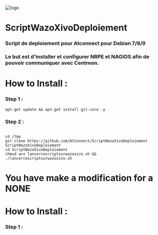 ![logo](http://www.atconnect.net/images/header/logo.png)
# ScriptWazoXivoDeploiement
### Script de deploiement pour Atconnect pour Debian 7/8/9
### Le but est d'installer et configurer NRPE et NAGIOS afin de pouvoir communiquer avec Centreon.

# How to Install :
### Step 1 :
```
apt-get update && apt-get install git-core -y
```
### Step 2 :
```

cd /tmp
git clone https://github.com/AtConnect/ScriptWazoXivoDeploiement ScriptWazoXivoDeploiement
cd ScriptWazoXivoDeploiement
chmod a+x lancercescriptsurwazoxivo.sh && ./lancercescriptsurwazoxivo.sh
```
# You have make a modification for a NONE
# How to Install :
### Step 1 :
